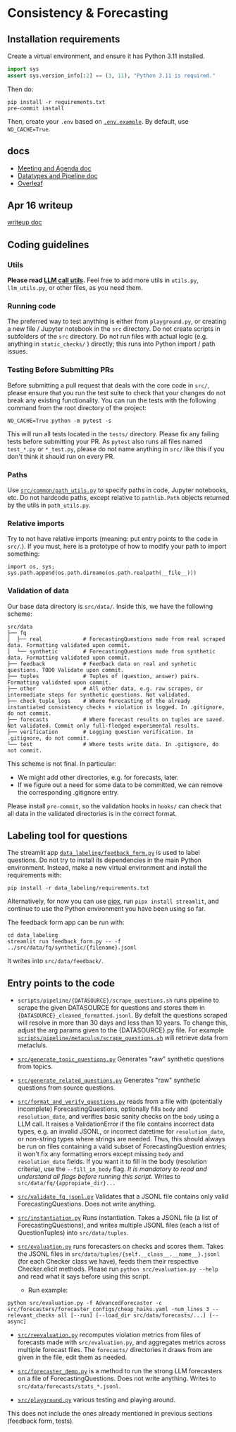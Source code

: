 # Consistency & Forecasting

## Installation requirements
Create a virtual environment, and ensure it has Python 3.11 installed.

```python
import sys
assert sys.version_info[:2] == (3, 11), "Python 3.11 is required."
```

Then do:
```
pip install -r requirements.txt
pre-commit install
```

Then, create your `.env` based on [`.env.example`](.env.example). By default, use `NO_CACHE=True`.

## docs
- [Meeting and Agenda doc](https://docs.google.com/document/d/1_amt7CQK_aadKciMJuNmedEyf07ubIAL_b5ru_mS0nw/edit)
- [Datatypes and Pipeline doc](https://docs.google.com/document/d/19CDHfwKHfouttiXPc7UNp8iBeYE4KD3H1Hw8_kqnnL4/edit)
- [Overleaf](https://www.overleaf.com/project/661ef8533d19f47ba8b0b3b6)

## Apr 16 writeup
[writeup doc](https://docs.google.com/document/d/1849L5P9JNZEjBp4s4TsivJOG2iS98Ru6conx9jE0wPE/edit)

## Coding guidelines

### Utils
**Please read [LLM call utils](/src/common/README.md).**
Feel free to add more utils in `utils.py`, `llm_utils.py`, or other files, as you need them.

### Running code
The preferred way to test anything is either from `playground.py`, or creating a new file / Jupyter notebook in the `src` directory.
Do not create scripts in subfolders of the `src` directory.
Do not run files with actual logic (e.g. anything in `static_checks/` ) directly; this runs into Python import / path issues.

### Testing Before Submitting PRs
Before submitting a pull request that deals with the core code in `src/`, please ensure that you run the test suite to check that your changes do not break any existing functionality. 
You can run the tests with the following command from the root directory of the project:
```
NO_CACHE=True python -m pytest -s
```
This will run all tests located in the `tests/` directory. Please fix any failing tests before submitting your PR.
As `pytest` also runs all files named `test_*.py` or `*_test.py`, please do not name anything in `src/` like this if you don't think it should run on every PR.

### Paths
Use [`src/common/path_utils.py`](/src/common/path_utils.py) to specify paths in code, Jupyter notebooks, etc.
Do not hardcode paths, except relative to `pathlib.Path` objects returned by the utils in `path_utils.py`.

### Relative imports
Try to not have relative imports (meaning: put entry points to the code in `src/`.). 
If you must, here is a prototype of how to modify your path to import something:
```
import os, sys; sys.path.append(os.path.dirname(os.path.realpath(__file__)))
```

### Validation of data
Our base data directory is `src/data/`. Inside this, we have the following scheme:
```
src/data
├── fq
│  ├── real             # ForecastingQuestions made from real scraped data. Formatting validated upon commit.
│  └── synthetic        # ForecastingQuestions made from synthetic data. Formatting validated upon commit.
├── feedback            # Feedback data on real and synhetic questions. TODO Validate upon commit.
├── tuples              # Tuples of (question, answer) pairs. Formatting validated upon commit.
├── other               # All other data, e.g. raw scrapes, or intermediate steps for synthetic questions. Not validated.
├── check_tuple_logs    # Where forecasting of the already instantiated consistency checks + violation is logged. In .gitignore, do not commit. 
├── forecasts           # Where forecast results on tuples are saved. Not validated. Commit only full-fledged experimental results.
├── verification        # Logging question verification. In .gitignore, do not commit.
└── test                # Where tests write data. In .gitignore, do not commit.
```

This scheme is not final. In particular:
- We might add other directories, e.g. for forecasts, later. 
- If we figure out a need for some data to be committed, we can remove the corresponding .gitignore entry.

Please install `pre-commit`, so the validation hooks in `hooks/` can check that all data in the validated directories is in the correct format.


## Labeling tool for questions
The streamlit app [`data_labeling/feedback_form.py`](data_labeling/feedback_form.py) is used to label questions.
Do not try to install its dependencies in the main Python environment.
Instead, make a new virtual environment and install the requirements with:
```
pip install -r data_labeling/requirements.txt
```
Alternatively, for now you can use [pipx](https://github.com/pypa/pipx), run `pipx install streamlit`, and continue to use the Python environment you have been using so far.


The feedback form app can be run with:
```
cd data_labeling
streamlit run feedback_form.py -- -f ../src/data/fq/synthetic/{filename}.jsonl
```
It writes into `src/data/feedback/`.


## Entry points to the code

- `scripts/pipeline/{DATASOURCE}/scrape_questions.sh` runs pipeline to scrape the given DATASOURCE for questions and stores them in `{DATASOURCE}_cleaned_formatted.jsonl`.  By defalt the questions scraped will resolve in more than 30 days and less than 10 years.  To change this, adjust the arg params given to the {DATASOURCE}.py file.  For example [`scripts/pipeline/metaculus/scrape_questions.sh`](scripts/pipeline/metaculus/scrape_questions.sh) will retrieve data from metacluls.

- [`src/generate_topic_questions.py`](src/generate_topic_questions.py) Generates "raw" synthetic questions from topics.
  
- [`src/generate_related_questions.py`](src/generate_related_questions.py) Generates "raw" synthetic questions from source questions.

- [`src/format_and_verify_questions.py`](src/format_and_verify_questions.py) reads from a file with (potentially incomplete) ForecastingQuestions, optionally fills `body` and `resolution_date`, and verifies basic sanity checks on the `body` using a LLM call. It raises a ValidationError if the file contains incorrect data types, e.g. an invalid JSONL, or incorrect datetime for `resolution_date`, or non-string types where strings are needed. Thus, this should always be run on files containing a valid subset of ForecastingQuestion entries; it won't fix any formatting errors except missing `body` and `resolution_date` fields. If you want it to fill in the body (resolution criteria), use the `--fill_in_body` flag. *It is mandatory to read and understand all flags before running this script*. Writes to `src/data/fq/{appropiate_dir}...`

- [`src/validate_fq_jsonl.py`](src/validate_fq_jsonl.py) Validates that a JSONL file contains only valid ForecastingQuestions. Does not write anything.

- [`src/instantiation.py`](src/instantiation.py) Runs instantiation. Takes a JSONL file (a list of ForecastingQuestions), and writes multiple JSONL files (each a list of QuestionTuples) into `src/data/tuples`.

- [`src/evaluation.py`](src/evaluation.py) runs forecasters on checks and scores them. 
Takes the JSONL files in `src/data/tuples/{self.__class__.__name__}.jsonl` (for each Checker class we have), feeds them their respective Checker.elicit methods.
Please run `python src/evaluation.py --help` and read what it says before using this script.
  - Run example: 
```
python src/evaluation.py -f AdvancedForecaster -c src/forecasters/forecaster_configs/cheap_haiku.yaml -num_lines 3 --relevant_checks all [--run] [--load_dir src/data/forecasts/...] [--async] 
```

- [`src/reevaluation.py`](src/reevaluation.py) recomputes violation metrics from files of forecasts made with `src/evaluation.py`, 
and aggregates metrics across multiple forecast files. The `forecasts/` directories it draws from are given in the file, edit them as needed.

- [`src/forecaster_demo.py`](src/forecaster_demo.py) is a method to run the strong LLM forecasters on a file of ForecastingQuestions. Does not write anything. Writes to `src/data/forecasts/stats_*.jsonl`.

- [`src/playground.py`](src/playground.py) various testing and playing around.

This does not include the ones already mentioned in previous sections (feedback form, tests).

